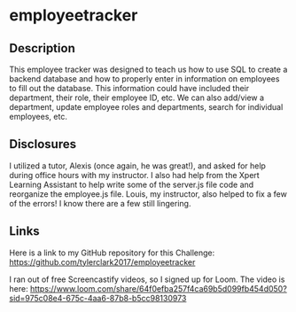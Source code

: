 # employeetracker

## Description
 This employee tracker was designed to teach us how to use SQL to create a backend database and how to properly enter in information on employees to fill out the database. This information could have included their department, their role, their employee ID, etc. We can also add/view a department, update employee roles and departments, search for individual employees, etc. 

 ## Disclosures
 I utilized a tutor, Alexis (once again, he was great!), and asked for help during office hours with my instructor. I also had help from the Xpert Learning Assistant to help write some of the server.js file code and reorganize the employee.js file. Louis, my instructor, also helped to fix a few of the errors! I know there are a few still lingering.

 ## Links

 Here is a link to my GitHub repository for this Challenge: https://github.com/tylerclark2017/employeetracker

 I ran out of free Screencastify videos, so I signed up for Loom. The video is here: https://www.loom.com/share/64f0efba257f4ca69b5d099fb454d050?sid=975c08e4-675c-4aa6-87b8-b5cc98130973


 